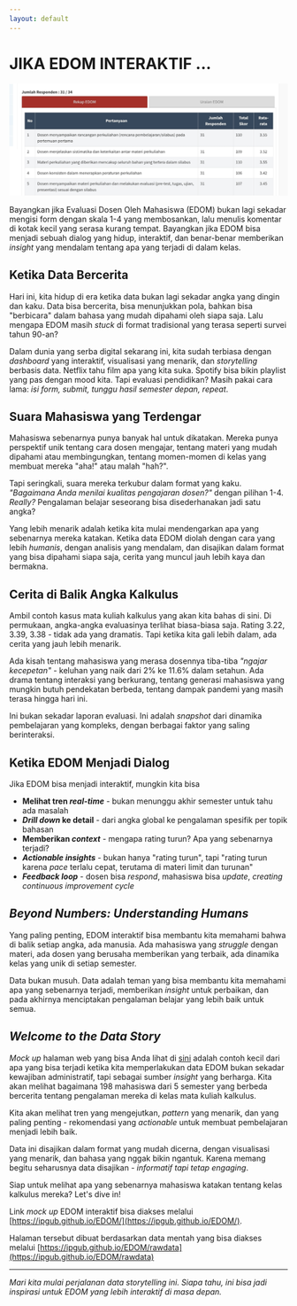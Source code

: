 ```yaml
---
layout: default
---
```


# JIKA EDOM INTERAKTIF ...

![edom](img/edom.jpg)

Bayangkan jika Evaluasi Dosen Oleh Mahasiswa (EDOM) bukan lagi sekadar mengisi form dengan skala 1-4 yang membosankan, lalu menulis komentar di kotak kecil yang serasa kurang tempat. Bayangkan jika EDOM bisa menjadi sebuah dialog yang hidup, interaktif, dan benar-benar memberikan _insight_ yang mendalam tentang apa yang terjadi di dalam kelas.

## Ketika Data Bercerita

Hari ini, kita hidup di era ketika data bukan lagi sekadar angka yang dingin dan kaku. Data bisa bercerita, bisa menunjukkan pola, bahkan bisa "berbicara" dalam bahasa yang mudah dipahami oleh siapa saja. Lalu mengapa EDOM masih _stuck_ di format tradisional yang terasa seperti survei tahun 90-an?

Dalam dunia yang serba digital sekarang ini, kita sudah terbiasa dengan _dashboard_ yang interaktif, visualisasi yang menarik, dan _storytelling_ berbasis data. Netflix tahu film apa yang kita suka. Spotify bisa bikin playlist yang pas dengan mood kita. Tapi evaluasi pendidikan? Masih pakai cara lama: _isi form, submit, tunggu hasil semester depan, repeat_.

## Suara Mahasiswa yang Terdengar

Mahasiswa sebenarnya punya banyak hal untuk dikatakan. Mereka punya perspektif unik tentang cara dosen mengajar, tentang materi yang mudah dipahami atau membingungkan, tentang momen-momen di kelas yang membuat mereka "aha!" atau malah "hah?". 

Tapi seringkali, suara mereka terkubur dalam format yang kaku. _"Bagaimana Anda menilai kualitas pengajaran dosen?"_ dengan pilihan 1-4. _Really?_ Pengalaman belajar seseorang bisa disederhanakan jadi satu angka?

Yang lebih menarik adalah ketika kita mulai mendengarkan apa yang sebenarnya mereka katakan. Ketika data EDOM diolah dengan cara yang lebih _humanis_, dengan analisis yang mendalam, dan disajikan dalam format yang bisa dipahami siapa saja, cerita yang muncul jauh lebih kaya dan bermakna.

## Cerita di Balik Angka Kalkulus

Ambil contoh kasus mata kuliah kalkulus yang akan kita bahas di sini. Di permukaan, angka-angka evaluasinya terlihat biasa-biasa saja. Rating 3.22, 3.39, 3.38 - tidak ada yang dramatis. Tapi ketika kita gali lebih dalam, ada cerita yang jauh lebih menarik.

Ada kisah tentang mahasiswa yang merasa dosennya tiba-tiba _"ngajar kecepetan"_ - keluhan yang naik dari 2% ke 11.6% dalam setahun. Ada drama tentang interaksi yang berkurang, tentang generasi mahasiswa yang mungkin butuh pendekatan berbeda, tentang dampak pandemi yang masih terasa hingga hari ini.

Ini bukan sekadar laporan evaluasi. Ini adalah _snapshot_ dari dinamika pembelajaran yang kompleks, dengan berbagai faktor yang saling berinteraksi.

## Ketika EDOM Menjadi Dialog

Jika EDOM bisa menjadi interaktif, mungkin kita bisa

- **Melihat tren _real-time_** - bukan menunggu akhir semester untuk tahu ada masalah
- **_Drill down_ ke detail** - dari angka global ke pengalaman spesifik per topik bahasan
- **Memberikan _context_** - mengapa rating turun? Apa yang sebenarnya terjadi?
- **_Actionable insights_** - bukan hanya "rating turun", tapi "rating turun karena _pace_ terlalu cepat, terutama di materi limit dan turunan"
- **_Feedback loop_** - dosen bisa _respond_, mahasiswa bisa _update_, _creating continuous improvement cycle_

## _Beyond Numbers: Understanding Humans_

Yang paling penting, EDOM interaktif bisa membantu kita memahami bahwa di balik setiap angka, ada manusia. Ada mahasiswa yang _struggle_ dengan materi, ada dosen yang berusaha memberikan yang terbaik, ada dinamika kelas yang unik di setiap semester.

Data bukan musuh. Data adalah teman yang bisa membantu kita memahami apa yang sebenarnya terjadi, memberikan _insight_ untuk perbaikan, dan pada akhirnya menciptakan pengalaman belajar yang lebih baik untuk semua.

## _Welcome to the Data Story_

_Mock up_ halaman web yang bisa Anda lihat di [sini](https://ipgub.github.io/EDOM/) adalah contoh kecil dari apa yang bisa terjadi ketika kita memperlakukan data EDOM bukan sekadar kewajiban administratif, tapi sebagai sumber _insight_ yang berharga. Kita akan melihat bagaimana 198 mahasiswa dari 5 semester yang berbeda bercerita tentang pengalaman mereka di kelas mata kuliah kalkulus.

Kita akan melihat tren yang mengejutkan, _pattern_ yang menarik, dan yang paling penting - rekomendasi yang _actionable_ untuk membuat pembelajaran menjadi lebih baik.

Data ini disajikan dalam format yang mudah dicerna, dengan visualisasi yang menarik, dan bahasa yang nggak bikin ngantuk. Karena memang begitu seharusnya data disajikan - _informatif tapi tetap engaging_.

Siap untuk melihat apa yang sebenarnya mahasiswa katakan tentang kelas kalkulus mereka? Let's dive in!

Link _mock up_ EDOM interaktif bisa diakses melalui [https://ipgub.github.io/EDOM/](https://ipgub.github.io/EDOM/).

Halaman tersebut dibuat berdasarkan data mentah yang bisa diakses melalui [https://ipgub.github.io/EDOM/rawdata](https://ipgub.github.io/EDOM/rawdata)

---

*Mari kita mulai perjalanan data storytelling ini. Siapa tahu, ini bisa jadi inspirasi untuk EDOM yang lebih interaktif di masa depan.*

